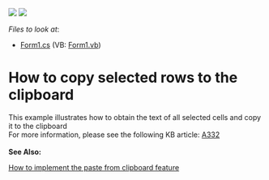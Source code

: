 <!-- default badges list -->
[![](https://img.shields.io/badge/Open_in_DevExpress_Support_Center-FF7200?style=flat-square&logo=DevExpress&logoColor=white)](https://supportcenter.devexpress.com/ticket/details/E863)
[![](https://img.shields.io/badge/📖_How_to_use_DevExpress_Examples-e9f6fc?style=flat-square)](https://docs.devexpress.com/GeneralInformation/403183)
<!-- default badges end -->
<!-- default file list -->
*Files to look at*:

* [Form1.cs](./CS/Form1.cs) (VB: [Form1.vb](./VB/Form1.vb))
<!-- default file list end -->
# How to copy  selected rows to the clipboard


<p>This example illustrates how to obtain the text of all selected cells and copy it to the clipboard<br />
For more information, please see the following KB article: <a href="https://www.devexpress.com/Support/Center/p/A332">A332</a><u><br />
</u><br />
<strong>See Also:</strong></p><p><a href="https://www.devexpress.com/Support/Center/p/E5201">How to implement the paste from clipboard feature</a></p>

<br/>


